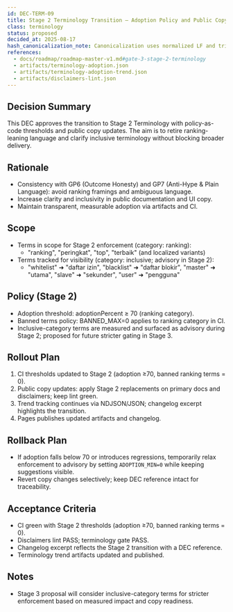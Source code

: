 ```yaml
---
id: DEC-TERM-09
title: Stage 2 Terminology Transition — Adoption Policy and Public Copy Updates
class: terminology
status: proposed
decided_at: 2025-08-17
hash_canonicalization_note: Canonicalization uses normalized LF and trimmed trailing spaces before hashing.
references:
  - docs/roadmap/roadmap-master-v1.md#gate-3-stage-2-terminology
  - artifacts/terminology-adoption.json
  - artifacts/terminology-adoption-trend.json
  - artifacts/disclaimers-lint.json
---
```


## Decision Summary

This DEC approves the transition to Stage 2 Terminology with policy-as-code thresholds and public copy updates. The aim is to retire ranking-leaning language and clarify inclusive terminology without blocking broader delivery.

## Rationale

- Consistency with GP6 (Outcome Honesty) and GP7 (Anti-Hype & Plain Language): avoid ranking framings and ambiguous language.
- Increase clarity and inclusivity in public documentation and UI copy.
- Maintain transparent, measurable adoption via artifacts and CI.

## Scope

- Terms in scope for Stage 2 enforcement (category: ranking):
  - "ranking", "peringkat", "top", "terbaik" (and localized variants)
- Terms tracked for visibility (category: inclusive; advisory in Stage 2):
  - "whitelist" ➜ "daftar izin", "blacklist" ➜ "daftar blokir", "master" ➜ "utama", "slave" ➜ "sekunder", "user" ➜ "pengguna"

## Policy (Stage 2)

- Adoption threshold: adoptionPercent ≥ 70 (ranking category).
- Banned terms policy: BANNED_MAX=0 applies to ranking category in CI.
- Inclusive-category terms are measured and surfaced as advisory during Stage 2; proposed for future stricter gating in Stage 3.

## Rollout Plan

1) CI thresholds updated to Stage 2 (adoption ≥70, banned ranking terms = 0).
2) Public copy updates: apply Stage 2 replacements on primary docs and disclaimers; keep lint green.
3) Trend tracking continues via NDJSON/JSON; changelog excerpt highlights the transition.
4) Pages publishes updated artifacts and changelog.

## Rollback Plan

- If adoption falls below 70 or introduces regressions, temporarily relax enforcement to advisory by setting `ADOPTION_MIN=0` while keeping suggestions visible.
- Revert copy changes selectively; keep DEC reference intact for traceability.

## Acceptance Criteria

- CI green with Stage 2 thresholds (adoption ≥70, banned ranking terms = 0).
- Disclaimers lint PASS; terminology gate PASS.
- Changelog excerpt reflects the Stage 2 transition with a DEC reference.
- Terminology trend artifacts updated and published.

## Notes

- Stage 3 proposal will consider inclusive-category terms for stricter enforcement based on measured impact and copy readiness.
